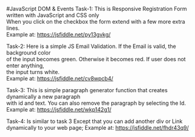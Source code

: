 #JavaScript DOM & Events
Task-1: 
This is Responsive Registration Form written with JavaScript and CSS only<br>
When you click on the checkbox the form extend with a few more extra lines.<br>
Example at: https://jsfiddle.net/py13gvkg/

Task-2:
Here is a simple JS Email Validation. If the Email is valid, the background color<br>
of the input becomes green. Otherwise it becomes red. If user does not enter anything, <br>
the input turns white.<br>
Example at: https://jsfiddle.net/cv8wpcb4/

Task-3:
This is simple paragraph generator function that creates dynamically a new paragraph <br>
with id and text. You can also remove the paragraph by selecting the Id.<br>
Example at: https://jsfiddle.net/wkp142g1/

Task-4:
Is similar to task 3 Except that you can add another  div or Link dynamically to 
your web page;
Example at: https://jsfiddle.net/fhdr43q9/

